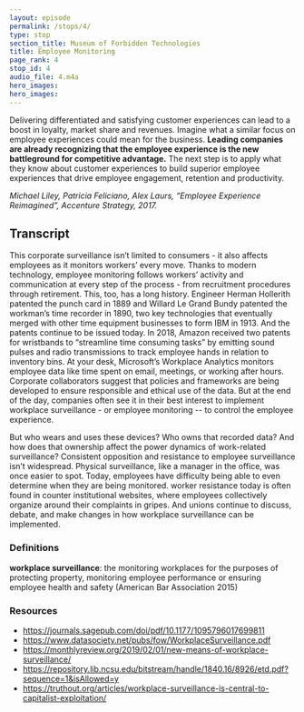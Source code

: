 ```yaml
---
layout: episode
permalink: /stops/4/
type: stop
section_title: Museum of Forbidden Technologies
title: Employee Monitoring
page_rank: 4
stop_id: 4
audio_file: 4.m4a
hero_images:
hero_images:
---
```


Delivering differentiated and satisfying customer experiences can lead to a boost in loyalty, market share and revenues. Imagine what a similar focus on employee experiences could mean for the business. **Leading companies are already recognizing that the employee experience is the new battleground for competitive advantage.** The next step is to apply what they know about customer experiences to build superior employee experiences that drive employee engagement, retention and productivity.

*Michael Liley, Patricia Feliciano, Alex Laurs, “Employee Experience Reimagined”, Accenture Strategy, 2017.*

## Transcript

This corporate surveillance isn’t limited to consumers - it also affects employees as it monitors workers’ every move. Thanks to modern technology, employee monitoring follows workers’ activity and communication at every step of the process - from recruitment procedures through retirement. This, too, has a long history. Engineer Herman Hollerith patented the punch card in 1889 and Willard Le Grand Bundy patented the workman’s time recorder in 1890, two key technologies that eventually merged with other time equipment businesses to form IBM in 1913. And the patents continue to be issued today. In 2018, Amazon received two patents for wristbands to “streamline time consuming tasks” by emitting sound pulses and radio transmissions to track employee hands in relation to inventory bins. At your desk, Microsoft’s Workplace Analytics monitors employee data like time spent on email, meetings, or working after hours. Corporate collaborators suggest that policies and frameworks are being developed to ensure responsible and ethical use of the data. But at the end of the day, companies often see it in their best interest to implement workplace surveillance - or employee monitoring -- to control the employee experience.

But who wears and uses these devices? Who owns that recorded data? And how does that ownership affect the power dynamics of work-related surveillance? Consistent opposition and resistance to employee surveillance isn’t widespread. Physical surveillance, like a manager in the office, was once easier to spot. Today, employees have difficulty being able to even determine when they are being monitored. worker resistance today is often found in counter institutional websites, where employees collectively organize around their complaints in gripes. And unions continue to discuss, debate, and make changes in how workplace surveillance can be implemented.

### Definitions
**workplace surveillance**: the monitoring workplaces for the purposes of protecting property, monitoring employee performance or ensuring employee health and safety (American Bar Association 2015)

### Resources
- https://journals.sagepub.com/doi/pdf/10.1177/1095796017699811
- https://www.datasociety.net/pubs/fow/WorkplaceSurveillance.pdf
- https://monthlyreview.org/2019/02/01/new-means-of-workplace-surveillance/
- https://repository.lib.ncsu.edu/bitstream/handle/1840.16/8926/etd.pdf?sequence=1&isAllowed=y
- https://truthout.org/articles/workplace-surveillance-is-central-to-capitalist-exploitation/
